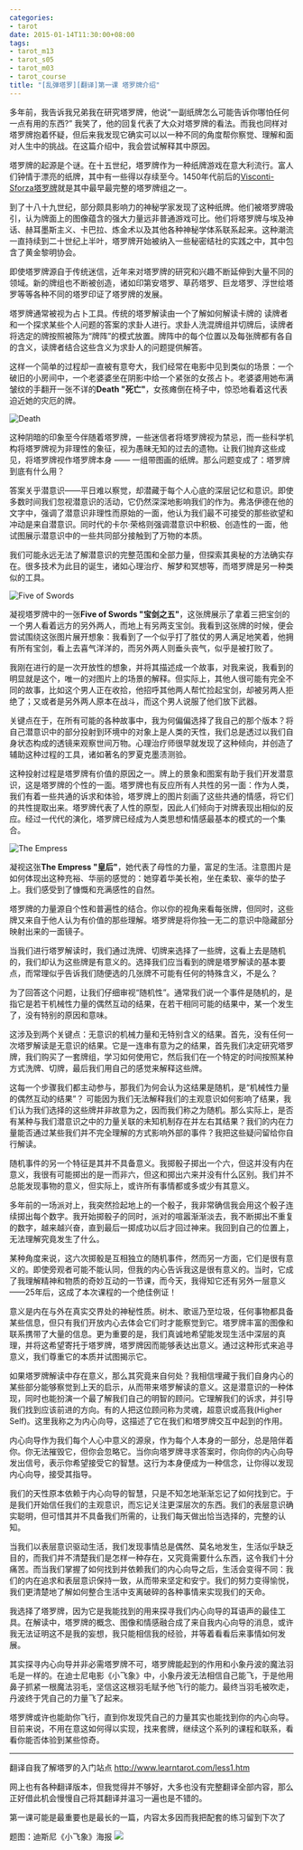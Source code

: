 ```yaml
---
categories:
- tarot
date: 2015-01-14T11:30:00+08:00
tags:
- tarot_m13
- tarot_s05
- tarot_m03
- tarot_course
title: "[乱弹塔罗][翻译]第一课 塔罗牌介绍"
---
```


多年前，我告诉我兄弟我在研究塔罗牌，他说“一副纸牌怎么可能告诉你哪怕任何一点有用的东西?” 我笑了，他的回复代表了大众对塔罗牌的看法。而我也同样对塔罗牌抱着怀疑，但后来我发现它确实可以以一种不同的角度帮你察觉、理解和面对人生中的挑战。在这篇介绍中，我会尝试解释其中原因。

塔罗牌的起源是个谜。在十五世纪，塔罗牌作为一种纸牌游戏在意大利流行。富人们钟情于漂亮的纸牌，其中有一些得以存续至今。1450年代前后的[Visconti-Sforza塔罗牌](http://en.wikipedia.org/wiki/Visconti-Sforza_tarot_deck)就是其中最早最完整的塔罗牌组之一。

<!--more-->

到了十八十九世纪，部分颇具影响力的神秘学家发现了这种纸牌。他们被塔罗牌吸引，认为牌面上的图像蕴含的强大力量远非普通游戏可比。他们将塔罗牌与埃及神话、赫耳墨斯主义、卡巴拉、炼金术以及其他各种神秘学体系联系起来。这种潮流一直持续到二十世纪上半叶，塔罗牌开始被纳入一些秘密结社的实践之中，其中包含了黄金黎明协会。

即使塔罗牌源自于传统迷信，近年来对塔罗牌的研究和兴趣不断延伸到大量不同的领域。新的牌组也不断被创造，诸如印第安塔罗、草药塔罗、巨龙塔罗、浮世绘塔罗等等各种不同的塔罗印证了塔罗牌的发展。

塔罗牌通常被视为占卜工具。传统的塔罗解读由一个了解如何解读卡牌的
读牌者和一个探求某些个人问题的答案的求卦人进行。求卦人洗混牌组并切牌后，读牌者将选定的牌按照被陈为“牌阵”的模式放置。牌阵中的每个位置以及每张牌都有各自的含义，读牌者结合这些含义为求卦人的问题提供解答。

这样一个简单的过程却一直被有意夸大，我们经常在电影中见到类似的场景：一个破旧的小房间中，一个老婆婆坐在阴影中给一个紧张的女孩占卜。老婆婆用她布满皱纹的手翻开一张不详的**Death "死亡"**，女孩瘫倒在椅子中，惊恐地看着这代表迫近她的灾厄的牌。

![Death](/img/2015-q1/maj13s.gif)

这种阴暗的印象至今伴随着塔罗牌，一些迷信者将塔罗牌视为禁忌，而一些科学机构将塔罗牌视为非理性的象征，视为愚昧无知的过去的遗物。让我们抛弃这些成见，将塔罗牌视作塔罗牌本身 —— 一组带图画的纸牌。那么问题变成了：塔罗牌到底有什么用？

答案关乎潜意识——平日难以察觉，却潜藏于每个人心底的深层记忆和意识。即使多数时间我们忽视潜意识的活动，它仍然深深地影响我们的作为。弗洛伊德在他的文字中，强调了潜意识非理性而原始的一面，他认为我们最不可接受的那些欲望和冲动是来自潜意识。同时代的卡尔·荣格则强调潜意识中积极、创造性的一面，他试图展示潜意识中的一些共同部分接触到了万物的本质。

我们可能永远无法了解潜意识的完整范围和全部力量，但探索其奥秘的方法确实存在。很多技术为此目的诞生，诸如心理治疗、解梦和冥想等，而塔罗牌是另一种类似的工具。

![Five of Swords](/img/2015-q1/s5s.gif)

凝视塔罗牌中的一张**Five of Swords "宝剑之五"**，这张牌展示了拿着三把宝剑的一个男人看着远方的另外两人，而地上有另两支宝剑。我看到这张牌的时候，便会尝试围绕这张图片展开想象：我看到了一个似乎打了胜仗的男人满足地笑着，他拥有所有宝剑，看上去喜气洋洋的，而另外两人则垂头丧气，似乎是被打败了。

我刚在进行的是一次开放性的想象，并将其描述成一个故事，对我来说，我看到的明显就是这个，唯一的对图片上的场景的解释。但实际上，其他人很可能有完全不同的故事，比如这个男人正在收拾，他招呼其他两人帮忙捡起宝剑，却被另两人拒绝了；又或者是另外两人原本在战斗，而这个男人说服了他们放下武器。

关键点在于，在所有可能的各种故事中，我为何偏偏选择了我自己的那个版本？将自己潜意识中的部分投射到环境中的对象上是人类的天性，我们总是透过以我们自身状态构成的透镜来观察世间万物。心理治疗师很早就发现了这种倾向，并创造了辅助这种过程的工具，诸如著名的罗夏克墨渍测验。

这种投射过程是塔罗牌有价值的原因之一。牌上的景象和图案有助于我们开发潜意识，这是塔罗牌的个性的一面。塔罗牌也有反应所有人共性的另一面：作为人类，我们有着一些共通的诉求和体验，塔罗牌上的图片刻画了这些共通的情感，将它们的共性提取出来。塔罗牌代表了人性的原型，因此人们倾向于对牌表现出相似的反应。经过一代代的演化，塔罗牌已经成为人类思想和情感最基本的模式的一个集合。

![The Empress](/img/2015-q1/maj03s.gif)

凝视这张**The Empress "皇后"**，她代表了母性的力量，富足的生活。注意图片是如何体现出这种充裕、华丽的感觉的：她穿着华美长袍，坐在柔软、豪华的垫子上。我们感受到了慷慨和充满感性的自然。

塔罗牌的力量源自个性和普遍性的结合。你以你的视角来看每张牌，但同时，这些牌又来自于他人认为有价值的那些理解。塔罗牌是将你独一无二的意识中隐藏部分映射出来的一面镜子。

当我们进行塔罗解读时，我们通过洗牌、切牌来选择了一些牌，这看上去是随机的，我们却认为这些牌是有意义的。选择我们应当看到的牌是塔罗解读的基本要点，而常理似乎告诉我们随便选的几张牌不可能有任何的特殊含义，不是么？

为了回答这个问题，让我们仔细审视“随机性”。通常我们说一个事件是随机的，是指它是若干机械性力量的偶然互动的结果，在若干相同可能的结果中，某一个发生了，没有特别的原因和意味。

这涉及到两个关键点：无意识的机械力量和无特别含义的结果。首先，没有任何一次塔罗解读是无意识的结果。它是一连串有意为之的结果，首先我们决定研究塔罗牌，我们购买了一套牌组，学习如何使用它，然后我们在一个特定的时间按照某种方式洗牌、切牌，最后我们用自己的感觉来解释这些牌。

这每一个步骤我们都主动参与，那我们为何会认为这结果是随机，是“机械性力量的偶然互动的结果”？ 可能因为我们无法解释我们的主观意识如何影响了结果，我们认为我们选择的这些牌并非故意为之，因而我们称之为随机。那么实际上，是否有某种与我们潜意识之中的力量关联的未知机制存在并左右其结果？我们的内在力量能否通过某些我们并不完全理解的方式影响外部的事件？我把这些疑问留给你自行解读。

随机事件的另一个特征是其并不具备意义。我掷骰子掷出一个六，但这并没有内在意义，我很有可能掷出的是一而非六，但这和掷出六来并没有什么区别。我们并不总能发现事物的意义，但实际上，或许所有事情都或多或少有其意义。

多年前的一场派对上，我突然捡起地上的一个骰子，我非常确信我会用这个骰子连续掷出每个数字。我开始掷骰子的同时，派对的喧嚣渐渐淡去，我不断掷出不重复的数字，越来越兴奋，直到最后一掷成功以后才回过神来。我回到自己的位置上，无法理解究竟发生了什么。

某种角度来说，这六次掷骰是互相独立的随机事件，然而另一方面，它们是很有意义的。即使旁观者可能不能认同，但我的内心告诉我这是很有意义的。当时，它成了我理解精神和物质的奇妙互动的一节课，而今天，我得知它还有另外一层意义——25年后，这成了本次课程的一个绝佳例证！

意义是内在与外在真实交界处的神秘性质。树木、歌谣乃至垃圾，任何事物都具备某些信息，但只有我们开放内心去体会它们时才能察觉到它。塔罗牌丰富的图像和联系携带了大量的信息。更为重要的是，我们真诚地希望能发现生活中深层的真理，并将这希望寄托于塔罗牌，塔罗牌因而能够表达出意义。通过这种形式来追寻意义，我们尊重它的本质并试图揭示它。

如果塔罗牌解读中存在意义，那么其究竟来自何处？我相信埋藏于我们自身内心的某些部分能够察觉到上天的启示，从而带来塔罗解读的意义。这是潜意识的一种体现，同时也能扮演一个最了解我们自己的明智的顾问。它理解我们的诉求，并引导我们找到应该前进的方向。有的人把这位顾问称为灵魂，超意识或高我(Higher Self)。这里我称之为内心向导，这描述了它在我们和塔罗牌交互中起到的作用。

内心向导作为我们每个人心中意义的源泉，作为每个人本身的一部分，总是陪伴着你。你无法摧毁它，但你会忽略它。当你向塔罗牌寻求答案时，你向你的内心向导发出信号，表示你希望接受它的智慧。这行为本身便成为一种信念，让你得以发现内心向导，接受其指导。

我们的天性原本依赖于内心向导的智慧，只是不知怎地渐渐忘记了如何找到它。于是我们开始信任我们的主观意识，而忘记关注更深层次的东西。我们的表层意识确实聪明，但可惜其并不具备我们所需的，让我们每天做出恰当选择的，完整的认知。

当我们以表层意识驱动生活，我们发现事情总是偶然、莫名地发生，生活似乎缺乏目的，而我们并不清楚我们是怎样一种存在，又究竟需要什么东西，这令我们十分痛苦。而当我们掌握了如何找到并依赖我们的内心向导之后，生活会变得不同：我们的内在追求和表层意识保持一致，从而带来坚定和安宁。我们的努力变得愉悦，我们更清楚地了解如何整合生活中支离破碎的各种事情来实现我们的天命。

我选择了塔罗牌，因为它是我能找到的用来探寻我们内心向导的耳语声的最佳工具。在解读中，塔罗牌的概念、图像和情感融合成了来自我内心向导的消息，或许我无法证明这不是我的妄想，我只能相信我的经验，并等着看看后来事情如何发展。

其实探寻内心向导并非必需塔罗牌不可，塔罗牌能起到的作用和小象丹波的魔法羽毛是一样的。在迪士尼电影《小飞象》中，小象丹波无法相信自己能飞，于是他用鼻子抓紧一根魔法羽毛，坚信这这根羽毛赋予他飞行的能力。最终当羽毛被吹走，丹波终于凭自己的力量飞了起来。

塔罗牌或许也能助你飞行，直到你发现凭自己的力量其实也能找到你的内心向导。目前来说，不用在意这如何得以实现，找来套牌，继续这个系列的课程和联系，看看你能否体验到某些惊奇。

--------

翻译自我了解塔罗的入门站点 <http://www.learntarot.com/less1.htm>

网上也有各种翻译版本，但我觉得并不够好，大多也没有完整翻译全部内容，那么正好借此机会慢慢自己将其翻译并温习一遍也是不错的。

第一课可能是最重要也是最长的一篇，内容太多因而我把配套的练习留到下次了

题图：迪斯尼《小飞象》海报
![](/img/2015-q1/dumbo.jpg)
